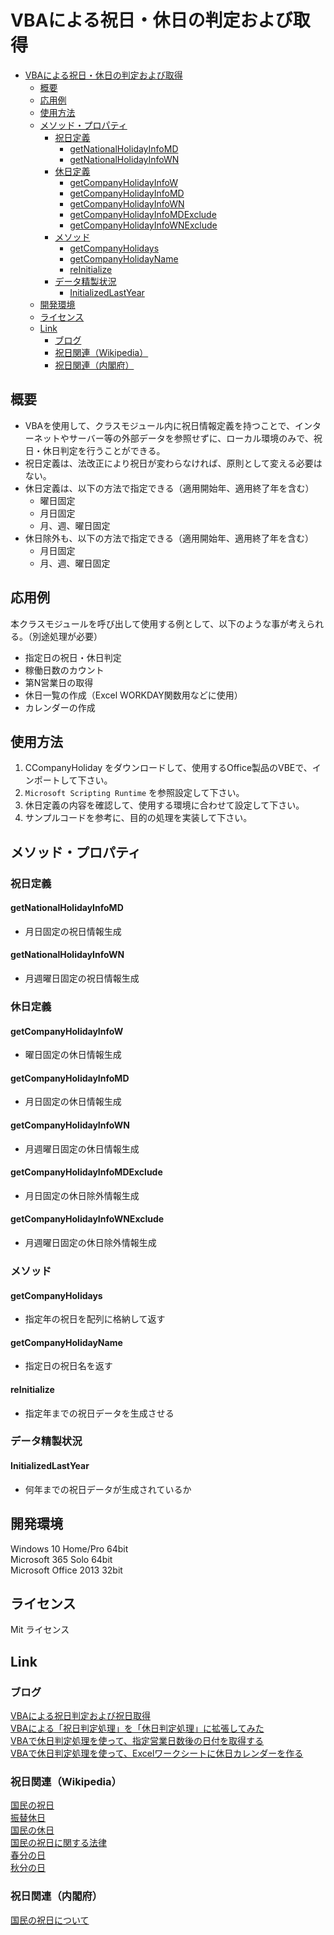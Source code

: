 # VBAによる祝日・休日の判定および取得
<!-- TOC -->

- [VBAによる祝日・休日の判定および取得](#vbaによる祝日休日の判定および取得)
  - [概要](#概要)
  - [応用例](#応用例)
  - [使用方法](#使用方法)
  - [メソッド・プロパティ](#メソッドプロパティ)
    - [祝日定義](#祝日定義)
      - [getNationalHolidayInfoMD](#getnationalholidayinfomd)
      - [getNationalHolidayInfoWN](#getnationalholidayinfown)
    - [休日定義](#休日定義)
      - [getCompanyHolidayInfoW](#getcompanyholidayinfow)
      - [getCompanyHolidayInfoMD](#getcompanyholidayinfomd)
      - [getCompanyHolidayInfoWN](#getcompanyholidayinfown)
      - [getCompanyHolidayInfoMDExclude](#getcompanyholidayinfomdexclude)
      - [getCompanyHolidayInfoWNExclude](#getcompanyholidayinfownexclude)
    - [メソッド](#メソッド)
      - [getCompanyHolidays](#getcompanyholidays)
      - [getCompanyHolidayName](#getcompanyholidayname)
      - [reInitialize](#reinitialize)
    - [データ精製状況](#データ精製状況)
      - [InitializedLastYear](#initializedlastyear)
  - [開発環境](#開発環境)
  - [ライセンス](#ライセンス)
  - [Link](#link)
    - [ブログ](#ブログ)
    - [祝日関連（Wikipedia）](#祝日関連wikipedia)
    - [祝日関連（内閣府）](#祝日関連内閣府)

<!-- /TOC -->

## 概要
- VBAを使用して、クラスモジュール内に祝日情報定義を持つことで、インターネットやサーバー等の外部データを参照せずに、ローカル環境のみで、祝日・休日判定を行うことができる。
- 祝日定義は、法改正により祝日が変わらなければ、原則として変える必要はない。
- 休日定義は、以下の方法で指定できる（適用開始年、適用終了年を含む）
  - 曜日固定
  - 月日固定
  - 月、週、曜日固定
- 休日除外も、以下の方法で指定できる（適用開始年、適用終了年を含む）
  - 月日固定
  - 月、週、曜日固定

## 応用例
本クラスモジュールを呼び出して使用する例として、以下のような事が考えられる。（別途処理が必要）
- 指定日の祝日・休日判定
- 稼働日数のカウント
- 第N営業日の取得
- 休日一覧の作成（Excel WORKDAY関数用などに使用）
- カレンダーの作成

## 使用方法
1. CCompanyHoliday をダウンロードして、使用するOffice製品のVBEで、インポートして下さい。
1. `Microsoft Scripting Runtime` を参照設定して下さい。
1. 休日定義の内容を確認して、使用する環境に合わせて設定して下さい。
1. サンプルコードを参考に、目的の処理を実装して下さい。

## メソッド・プロパティ
### 祝日定義
#### getNationalHolidayInfoMD
- 月日固定の祝日情報生成
#### getNationalHolidayInfoWN
- 月週曜日固定の祝日情報生成
### 休日定義
#### getCompanyHolidayInfoW
- 曜日固定の休日情報生成  
#### getCompanyHolidayInfoMD
- 月日固定の休日情報生成  
#### getCompanyHolidayInfoWN
- 月週曜日固定の休日情報生成  
#### getCompanyHolidayInfoMDExclude
- 月日固定の休日除外情報生成  
#### getCompanyHolidayInfoWNExclude
- 月週曜日固定の休日除外情報生成  
### メソッド
#### getCompanyHolidays
- 指定年の祝日を配列に格納して返す  
#### getCompanyHolidayName
- 指定日の祝日名を返す

#### reInitialize
- 指定年までの祝日データを生成させる  

### データ精製状況
#### InitializedLastYear
- 何年までの祝日データが生成されているか

## 開発環境
Windows 10 Home/Pro 64bit  
Microsoft 365 Solo 64bit  
Microsoft Office 2013 32bit  

## ライセンス
Mit ライセンス

## Link
### ブログ
[VBAによる祝日判定および祝日取得](https://z1000s.hatenablog.com/entry/2018/05/28/221451)  
[VBAによる「祝日判定処理」を「休日判定処理」に拡張してみた](https://z1000s.hatenablog.com/entry/2018/09/09/164513)  
[VBAで休日判定処理を使って、指定営業日数後の日付を取得する](https://z1000s.hatenablog.com/entry/2018/09/09/172227)  
[VBAで休日判定処理を使って、Excelワークシートに休日カレンダーを作る](https://z1000s.hatenablog.com/entry/2018/09/09/181213)  

### 祝日関連（Wikipedia）
[国民の祝日](https://ja.wikipedia.org/wiki/%E5%9B%BD%E6%B0%91%E3%81%AE%E7%A5%9D%E6%97%A5)  
[振替休日](https://ja.wikipedia.org/wiki/%E6%8C%AF%E6%9B%BF%E4%BC%91%E6%97%A5)  
[国民の休日](https://ja.wikipedia.org/wiki/%E5%9B%BD%E6%B0%91%E3%81%AE%E4%BC%91%E6%97%A5)  
[国民の祝日に関する法律](https://ja.wikipedia.org/wiki/%E5%9B%BD%E6%B0%91%E3%81%AE%E7%A5%9D%E6%97%A5%E3%81%AB%E9%96%A2%E3%81%99%E3%82%8B%E6%B3%95%E5%BE%8B)  
[春分の日](https://ja.wikipedia.org/wiki/%E6%98%A5%E5%88%86%E3%81%AE%E6%97%A5)  
[秋分の日](https://ja.wikipedia.org/wiki/%E7%A7%8B%E5%88%86%E3%81%AE%E6%97%A5)  

### 祝日関連（内閣府）
[国民の祝日について](https://www8.cao.go.jp/chosei/shukujitsu/gaiyou.html)  
